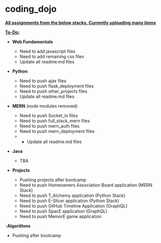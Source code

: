 # coding_dojo

**<ins>All assignments from the below stacks. Currently uploading many items </ins>** 


**<ins>To-Do:</ins>**

- **Web Fundamentals**
  - Need to add javascript files
  - Need to add remaining css files
  - Update all readme.md files


- **Python**
  - Need to push ajax files
  - Need to push flask_deployment files
  - Need to push other_projects files
  - Update all readme.md files
       
       
- **MERN** (node modules removed)
  - Need to push Socket_io files
  - Need to push full_stack_mern files
  - Need to push mern_auth files
  - Need to push mern_deployment files
  - - Update all readme.md files
       
- **Java**
  - TBA


- **Projects**
  - Pushing projects after bootcamp
  - Need to push Homeowners Association Board application (MERN Stack)
  - Need to push T_Alchemy application (Python Stack)
  - Need to push E-Slicer application (Python Stack)
  - Need to push GitHub Timeline Application (GraphQL)  
  - Need to push SpacE application (GraphQL)
  - Need to push MemorE game application 

-**Algorithms**
  - Pushing after bootcamp
    






